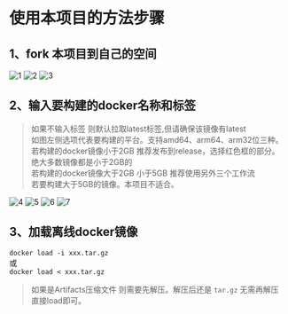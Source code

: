 # 使用本项目的方法步骤
## 1、fork 本项目到自己的空间
![1](https://github.com/user-attachments/assets/8bfc9d45-76fb-4cf4-be80-19fb202e8a95)
![2](https://github.com/user-attachments/assets/cf990b0c-a149-4f5b-9be8-d0f909f8f402)
![3](https://github.com/user-attachments/assets/d9560061-4092-4ea2-9b8c-a580c9fdcf2d)
## 2、输入要构建的docker名称和标签
> 如果不输入标签 则默认拉取latest标签,但请确保该镜像有latest <br>
> 如图左侧选项代表要构建的平台。支持amd64、arm64、arm32位三种。<br>
> 若构建的docker镜像小于2GB 推荐发布到release，选择红色框的部分。 绝大多数镜像都是小于2GB的<br>
> 若构建的docker镜像大于2GB 小于5GB 推荐使用另外三个工作流<br>
> 若要构建大于5GB的镜像。本项目不适合。<br>

![4](https://github.com/user-attachments/assets/1a28afc2-2af2-47ff-91fa-0d42282a260a)
![5](https://github.com/user-attachments/assets/5fc5e388-ffb7-4242-aa0e-076136e1e974)
![6](https://github.com/user-attachments/assets/06bf9e37-cfbe-48cc-9012-1c7c92783d6c)
![7](https://github.com/user-attachments/assets/2fb1babf-1179-45fe-a686-2946939e1ac9)

## 3、加载离线docker镜像
`docker load -i xxx.tar.gz` <br>
或 <br>
`docker load < xxx.tar.gz`
> 如果是Artifacts压缩文件 则需要先解压。解压后还是 `tar.gz` 无需再解压 直接load即可。
